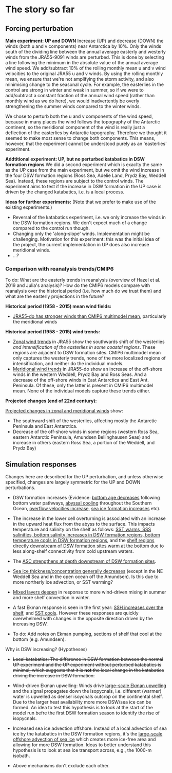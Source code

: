 # The story so far

## Forcing perturbation

**Main experiment: UP and DOWN**
Increase (UP) and decrease (DOWN) the winds (both u and v components) near Antarctica by 10%. Only the winds south of the dividing line between the annual average easterly and westerly winds from the JRA55-9091 winds are perturbed. This is done by selecting a line following the minimum in the absolute value of the annual average wind speed. We add/subtract 10% of the rolling monthly mean u and v wind velocities to the original JRA55 u and v winds. By using the rolling monthly mean, we ensure that we're not amplifying the storm activity, and also minimising change to the seasonal cycle. For example, the easterlies in the control are strong in winter and weak in summer, so if we were to add/subtract a constant fraction of the annual wind speed (rather than monthly wind as we do here), we would inadvertently be overly strengthening the summer winds compared to the winter winds.

We chose to perturb both the u and v components of the wind speed, because in many places the wind follows the topography of the Antarctic continent, so the meridional component of the wind is really just a deflection of the easterlies by Antarctic topography. Therefore we thought it seemed to make most sense to change both components. This means, however, that the experiment cannot be understood purely as an 'easterlies' experiment.

**Addtitional experiment: UP, but no perturbed katabatics in DSW formation regions**
We did a second experiment which is exaclty the same as the UP case from the main experiment, but we omit the wind increase in the four DSW formation regions (Ross Sea, Adelie Land, Prydz Bay, Weddell Sea). Instead, these regions are subject to the control winds. The experiment aims to test if the increase in DSW formation in the UP case is driven by the changed katabatics, i.e. is a local process.

**Ideas for further experiments:** (Note that we prefer to make use of the existing experiments.)
  * Reversal of the katabatics experiment, i.e. we only increase the winds in the DSW formation regions. We don't expect much of a change compared to the control run though.
  * Changing only the 'along-slope' winds. Implementation might be challenging. Motivation for this experiment: this was the initial idea of the project, the current implementation in UP does also increase meridional winds.
  * ...?

### Comparison with reanalysis trends/CMIP6

To do: What are the easterly trends in reanalysis (overview of Hazel et al. 2019 and Julia's analysis)? How do the CMIP6 models compare with reanalysis over the historical period (i.e. how much do we trust them) and what are the easterly projections in the future?

**Historical period (1958 - 2015) mean wind fields:**
  * [JRA55-do has stronger winds than CMIP6 multimodel mean](https://github.com/adele157/easterlies-collaborative-project/issues/12#issuecomment-897213042), particularly the meridional winds 

**Historical period (1958 - 2015) wind trends:**
 *  [Zonal wind trends](https://github.com/adele157/easterlies-collaborative-project/issues/12#issuecomment-897213042) in JRA55 show the southwards shift of the westerlies *and intensification of the easterlies in some coastal regions*. These regions are adjacent to DSW formation sites. CMIP6 multimodel mean only captures the westerly trends, none of the more localized regions of intensification, and neither do the individual models.
 *  [Meridional wind trends](https://github.com/adele157/easterlies-collaborative-project/issues/12#issuecomment-897213042) in JRA55-do show an increase of the off-shore winds in the western Weddell, Prydz Bay and Ross Seas. And a decrease of the off-shore winds in East Antarctica and East Ant. Peninsula. Of these, only the latter is present in CMIP6 multimodel mean. None of the individual models capture these trends either.

**Projected changes (end of 22nd century):**

[Projected changes in zonal and meridional winds](https://github.com/adele157/easterlies-collaborative-project/issues/12#issuecomment-897282904) show:

  * The southward shift of the westerlies, affecting mostly the Antarctic Peninsula and East Antarctica.
  * Decrease of the off-shore winds in some regions (western Ross Sea, eastern Antarctic Peninsula, Amundsen Bellinghausen Seas) and increase in others (eastern Ross Sea, a portion of the Weddell, and Prydz Bay)

## Simulation responses

Changes here are described for the UP perturbation, and unless otherwise specified, changes are largely symmetric for the UP and DOWN perturbations.

  * DSW formation increases (Evidence: [bottom age decreases](https://github.com/adele157/easterlies-collaborative-project/issues/11#issuecomment-880288513) following bottom water pathways, [abyssal cooling](https://github.com/adele157/easterlies-collaborative-project/issues/4#issuecomment-875259285) throughout the Southern Ocean,  [overflow velocities increase](https://github.com/adele157/easterlies-collaborative-project/issues/7#issuecomment-876866344), [sea ice formation increases](https://github.com/adele157/easterlies-collaborative-project/issues/10#issuecomment-877990121) etc).
  
  * The increase in the lower cell overturning is associated with an increase in the upward heat flux from the abyss to the surface. This impacts temperature and salinity on the shelf as follows: [SST warms, SSS salinifies, bottom salinity increases in DSW formation regions, bottom temperature cools in DSW formation regions](https://github.com/adele157/easterlies-collaborative-project/issues/4#issuecomment-875259285), and the [shelf regions directly downstream of DSW formation sites warm at the bottom](https://github.com/adele157/easterlies-collaborative-project/issues/16#issuecomment-884591714) due to less along-shelf connectivity from cold upstream waters.
  
  * The [ASC strengthens at depth downstream of DSW formation sites](https://github.com/adele157/easterlies-collaborative-project/issues/7#issuecomment-876146351).
  
  * [Sea ice thickness/concentration generally decreases](https://github.com/adele157/easterlies-collaborative-project/issues/10#issuecomment-875248868) (except in the NE Weddell Sea and in the open ocean off the Amundsen). Is this due to more northerly ice advection, or SST warming?
  
  * [Mixed layers deepen](https://github.com/adele157/easterlies-collaborative-project/issues/14#issuecomment-877979016) in response to more wind-driven mixing in summer and more shelf convection in winter.
  
  * A fast Ekman response is seen in the first year: [SSH increases over the shelf](https://github.com/adele157/easterlies-collaborative-project/issues/23#issuecomment-893299741), and [SST cools](https://github.com/adele157/easterlies-collaborative-project/issues/4#issuecomment-880263337). However these responses are quickly overwhelmed with changes in the opposite direction driven by the increasing DSW.
  
  * To do: Add notes on Ekman pumping, sections of shelf that cool at the bottom (e.g. Amundsen).

Why is DSW increasing? (Hypotheses)

  * <del>Local katabatics: The difference in DSW formation between the normal UP experiment and the UP experiment without perturbed katabatics is minimal, which suggests that it is **not** the local change in the katabatics driving the increase in DSW formation. 

  * Wind-driven Ekman upwelling: Winds drive [large-scale Ekman upwelling](https://github.com/adele157/easterlies-collaborative-project/issues/20) and the signal propagates down the isopycnals, i.e. different (warmer) water is upwelled as denser isoycnals outcrop on the continental shelf. Due to the larger heat availability more more DSW/sea ice can be formed. An idea to test this hypothesis is to look at the start of the model run befre the first DSW formation season to identify the rise of isopycnals.

  * Increased sea ice advection offshore. Instead of a local advection of sea ice by the katabatics in the DSW formation regions, it's the [large-scale offshore advection of sea ice](https://github.com/adele157/easterlies-collaborative-project/issues/10) which creates more ice-free area and allowing for more DSW formation. Ideas to better understand this hypothesis is to look at sea ice transport across, e.g., the 1000-m isobath.

  * Above mechanisms don't exclude each other.
